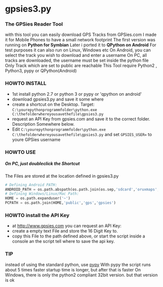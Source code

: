 # gpsies3.py

### The GPSies Reader Tool
with this tool you can easily download GPS Tracks from GPSies.com
I made it for Mobile Phones to have a small network footprint
The first version was running on **Python for Symbian**
Later i ported it to **QPython on Android**
For test purposes it can also run on Linux, Windows etc
On Android, you can select the track you wish to download and enter a username
On PC, all tracks are downloaded, the username must be set inside the python file
Only Track which are set to public are reachable
This Tool require Python2 , Python3, pypy or QPython(Android)
### HOWTO INSTALL
  * 1st install python 2.7 or python 3 or pypy or 'qpython on android'
  * download gpsies3.py and save it some where
  * create a shortcut on the Desktop. Target:
  `C:\yourepythonprogrammfolder\python.exe C:\thefolderwhereyousavethefile\gpsies3.py`
  * request an API Key from gpsies.com and save it to the correct folder. Description Somewhere below.
  * Edit `C:\yourepythonprogrammfolder\python.exe C:\thefolderwhereyousavethefile\gpsies3.py`
  and set `GPSIES_USER=` to youre GPSies username

### HOWTO USE
##### On PC, just doubleclick the Shortcut
The Files are stored at the location defined in gpsies3.py
```python
# Defining Android PATH:
ANDROID_PATH = os.path.abspath(os.path.join(os.sep,'sdcard','oruxmaps','tracklogs','gpsies'))
# Defining Windows/Linux/Mac Path:
HOME = os.path.expanduser('~')
PCPATH = os.path.join(HOME,'public','gps','gpsies')
```

### HOWTO install the API Key
* at http://www.gpsies.com you can request an API Key:
* create a empty text File and store the 16 Digit Key to.
* copy this File to the path defined above, or start the script inside a console an the script tell where to save the api key.

### TIP
instead of using the standard python, use [pypy](https://pypy.org)
With pypy the script runs about 5 times faster
startup time is longer, but after that is faster
On Windows, there is only the python2 compliant 32bit version. but that version is ok

